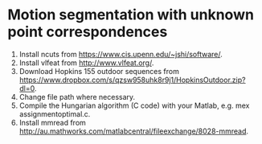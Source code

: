# Motion segmentation with unknown point correspondences

1. Install ncuts from https://www.cis.upenn.edu/~jshi/software/.
2. Install vlfeat from http://www.vlfeat.org/.
3. Download Hopkins 155 outdoor sequences from https://www.dropbox.com/s/qzsw958uhk8r9j1/HopkinsOutdoor.zip?dl=0.
4. Change file path where necessary.
5. Compile the Hungarian algorithm (C code) with your Matlab, e.g. mex assignmentoptimal.c.
6. Install mmread from http://au.mathworks.com/matlabcentral/fileexchange/8028-mmread.
